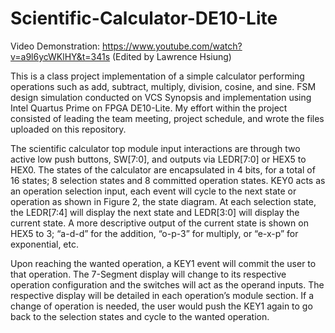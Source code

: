 # Scientific-Calculator-DE10-Lite

Video Demonstration: https://www.youtube.com/watch?v=a9l6ycWKlHY&t=341s (Edited by Lawrence Hsiung)

This is a class project implementation of a simple calculator performing operations such as add, subtract, multiply, division, cosine, and sine. FSM design simulation conducted on VCS Synopsis and implementation using Intel Quartus Prime on FPGA DE10-Lite. My effort within the project consisted of leading the team meeting, project schedule, and wrote the files uploaded on this repository.

The scientific calculator top module input interactions are through two active low push buttons, SW[7:0], and outputs via LEDR[7:0] or HEX5 to HEX0. The states of the calculator are encapsulated in 4 bits, for a total of 16 states; 8 selection states and 8 committed operation states. KEY0 acts as an operation selection input, each event will cycle to the next state or operation as shown in Figure 2, the state diagram. At each selection state, the LEDR[7:4] will display the next state and LEDR[3:0] will display the current state. A more descriptive output of the current state is shown on HEX5 to 3; “a-d-d” for the addition, “o-p-3” for multiply, or “e-x-p” for exponential, etc.

Upon reaching the wanted operation, a KEY1 event will commit the user to that operation. The 7-Segment display will change to its respective operation configuration and the switches will act as the operand inputs. The respective display will be detailed in each operation’s module section. If a change of operation is needed, the user would push the KEY1 again to go back to the selection states and cycle to the wanted operation.


